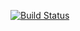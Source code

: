 [![Build Status](https://travis-ci.org/Kracav4ik/hello_world.svg?branch=master)](https://travis-ci.org/Kracav4ik/hello_world)
